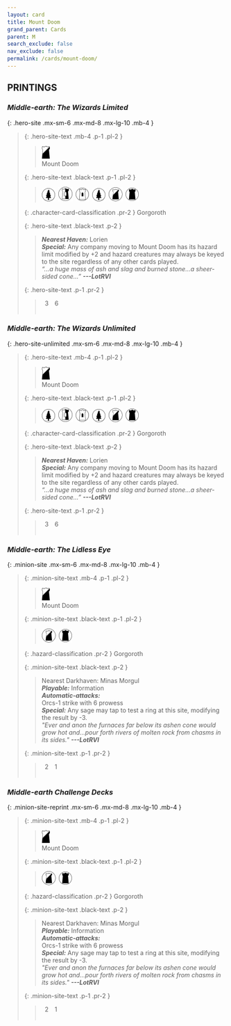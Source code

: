 ```yaml
---
layout: card
title: Mount Doom
grand_parent: Cards
parent: M
search_exclude: false
nav_exclude: false
permalink: /cards/mount-doom/
---
```


## PRINTINGS


### _Middle-earth: The Wizards Limited_

{: .hero-site .mx-sm-6 .mx-md-8 .mx-lg-10 .mb-4 }
> {: .hero-site-text .mb-4 .p-1 .pl-2 }
> > <div class="card-mp"><img src="/assets/images/shadow-hold.svg"></div>
> > <div class="character-card-name">Mount Doom</div>
>
> {: .hero-site-text .black-text .p-1 .pl-2 }
> > ![](/assets/images/wilderness.svg)&ensp;![](/assets/images/border-land.svg)&ensp;![](/assets/images/free-domain.svg)&ensp;![](/assets/images/wilderness.svg)&ensp;![](/assets/images/shadow-land.svg)&ensp;![](/assets/images/dark-domain.svg)
>
> {: .character-card-classification .pr-2 }
> Gorgoroth
>
> {: .hero-site-text .black-text .p-2 }
> > _**Nearest Haven:**_ Lorien <br>_**Special:**_ Any company moving to Mount Doom has its hazard limit modified by +2 and hazard creatures may always be keyed to the site regardless of any other cards played. <br>_“...a huge mass of ash and slag and burned stone...a sheer-sided cone...”_ ***---&#65279;LotRVI*** 
> 
> {: .hero-site-text .p-1 .pr-2 }
> > <div class="hero-site-draw"><span class="hero-you-draw">&ensp;3&ensp;</span><span class="hero-opp-draw">&ensp;6&ensp;</span></div>
> > <div class="card-corruption">&nbsp;</div>

### _Middle-earth: The Wizards Unlimited_

{: .hero-site-unlimited .mx-sm-6 .mx-md-8 .mx-lg-10 .mb-4 }
> {: .hero-site-text .mb-4 .p-1 .pl-2 }
> > <div class="card-mp"><img src="/assets/images/shadow-hold.svg"></div>
> > <div class="character-card-name">Mount Doom</div>
>
> {: .hero-site-text .black-text .p-1 .pl-2 }
> > ![](/assets/images/wilderness.svg)&ensp;![](/assets/images/border-land.svg)&ensp;![](/assets/images/free-domain.svg)&ensp;![](/assets/images/wilderness.svg)&ensp;![](/assets/images/shadow-land.svg)&ensp;![](/assets/images/dark-domain.svg)
>
> {: .character-card-classification .pr-2 }
> Gorgoroth
>
> {: .hero-site-text .black-text .p-2 }
> > _**Nearest Haven:**_ Lorien <br>_**Special:**_ Any company moving to Mount Doom has its hazard limit modified by +2 and hazard creatures may always be keyed to the site regardless of any other cards played. <br>_“...a huge mass of ash and slag and burned stone...a sheer-sided cone...”_ ***---&#65279;LotRVI*** 
> 
> {: .hero-site-text .p-1 .pr-2 }
> > <div class="hero-site-draw"><span class="hero-you-draw">&ensp;3&ensp;</span><span class="hero-opp-draw">&ensp;6&ensp;</span></div>
> > <div class="card-corruption">&nbsp;</div>

### _Middle-earth: The Lidless Eye_

{: .minion-site .mx-sm-6 .mx-md-8 .mx-lg-10 .mb-4 }
> {: .minion-site-text .mb-4 .p-1 .pl-2 }
> > <div class="card-mp"><img src="/assets/images/shadow-hold.svg"></div>
> > <div class="card-name">Mount Doom</div>
>
> {: .minion-site-text .black-text .p-1 .pl-2 }
> > ![](/assets/images/shadow-land.svg)&ensp;![](/assets/images/dark-domain.svg)
>
> {: .hazard-classification .pr-2 }
> Gorgoroth
>
> {: .minion-site-text .black-text .p-2 }
> > Nearest Darkhaven: Minas Morgul <br>_**Playable:**_ Information <br>_**Automatic-attacks:**_<br> Orcs-1 strike with 6 prowess <br>_**Special:**_ Any sage may tap to test a ring at this site, modifying the result by -3. <br>_"Ever and anon the furnaces far below its ashen cone would grow hot and...pour forth rivers of molten rock from chasms in its sides."_ ***---&#65279;LotRVI*** 
> 
> {: .minion-site-text .p-1 .pr-2 }
> > <div class="hero-site-draw"><span class="minion-you-draw">&ensp;2&ensp;</span><span class="minion-opp-draw">&ensp;1&ensp;</span></div>
> > <div class="card-corruption">&nbsp;</div>

### _Middle-earth Challenge Decks_

{: .minion-site-reprint .mx-sm-6 .mx-md-8 .mx-lg-10 .mb-4 }
> {: .minion-site-text .mb-4 .p-1 .pl-2 }
> > <div class="card-mp"><img src="/assets/images/shadow-hold.svg"></div>
> > <div class="card-name">Mount Doom</div>
>
> {: .minion-site-text .black-text .p-1 .pl-2 }
> > ![](/assets/images/shadow-land.svg)&ensp;![](/assets/images/dark-domain.svg)
>
> {: .hazard-classification .pr-2 }
> Gorgoroth
>
> {: .minion-site-text .black-text .p-2 }
> > Nearest Darkhaven: Minas Morgul <br>_**Playable:**_ Information <br>_**Automatic-attacks:**_<br> Orcs-1 strike with 6 prowess <br>_**Special:**_ Any sage may tap to test a ring at this site, modifying the result by -3. <br>_"Ever and anon the furnaces far below its ashen cone would grow hot and...pour forth rivers of molten rock from chasms in its sides."_ ***---&#65279;LotRVI*** 
> 
> {: .minion-site-text .p-1 .pr-2 }
> > <div class="hero-site-draw"><span class="minion-you-draw">&ensp;2&ensp;</span><span class="minion-opp-draw">&ensp;1&ensp;</span></div>
> > <div class="card-corruption">&nbsp;</div>
